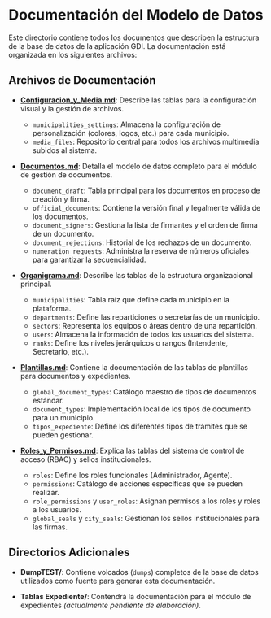 # Documentación del Modelo de Datos

Este directorio contiene todos los documentos que describen la estructura de la base de datos de la aplicación GDI. La documentación está organizada en los siguientes archivos:

## Archivos de Documentación

- **[Configuracion_y_Media.md](./Configuracion_y_Media.md)**: Describe las tablas para la configuración visual y la gestión de archivos.
    - `municipalities_settings`: Almacena la configuración de personalización (colores, logos, etc.) para cada municipio.
    - `media_files`: Repositorio central para todos los archivos multimedia subidos al sistema.

- **[Documentos.md](./Documentos.md)**: Detalla el modelo de datos completo para el módulo de gestión de documentos.
    - `document_draft`: Tabla principal para los documentos en proceso de creación y firma.
    - `official_documents`: Contiene la versión final y legalmente válida de los documentos.
    - `document_signers`: Gestiona la lista de firmantes y el orden de firma de un documento.
    - `document_rejections`: Historial de los rechazos de un documento.
    - `numeration_requests`: Administra la reserva de números oficiales para garantizar la secuencialidad.

- **[Organigrama.md](./Organigrama.md)**: Describe las tablas de la estructura organizacional principal.
    - `municipalities`: Tabla raíz que define cada municipio en la plataforma.
    - `departments`: Define las reparticiones o secretarías de un municipio.
    - `sectors`: Representa los equipos o áreas dentro de una repartición.
    - `users`: Almacena la información de todos los usuarios del sistema.
    - `ranks`: Define los niveles jerárquicos o rangos (Intendente, Secretario, etc.).

- **[Plantillas.md](./Plantillas.md)**: Contiene la documentación de las tablas de plantillas para documentos y expedientes.
    - `global_document_types`: Catálogo maestro de tipos de documentos estándar.
    - `document_types`: Implementación local de los tipos de documento para un municipio.
    - `tipos_expediente`: Define los diferentes tipos de trámites que se pueden gestionar.

- **[Roles_y_Permisos.md](./Roles_y_Permisos.md)**: Explica las tablas del sistema de control de acceso (RBAC) y sellos institucionales.
    - `roles`: Define los roles funcionales (Administrador, Agente).
    - `permissions`: Catálogo de acciones específicas que se pueden realizar.
    - `role_permissions` y `user_roles`: Asignan permisos a los roles y roles a los usuarios.
    - `global_seals` y `city_seals`: Gestionan los sellos institucionales para las firmas.

## Directorios Adicionales

- **DumpTEST/**: Contiene volcados (`dumps`) completos de la base de datos utilizados como fuente para generar esta documentación.

- **Tablas Expediente/**: Contendrá la documentación para el módulo de expedientes *(actualmente pendiente de elaboración)*.
